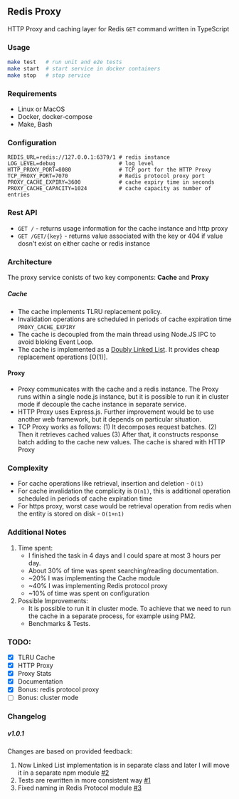 ## Redis Proxy
HTTP Proxy and caching layer for Redis `GET` command written in TypeScript

### Usage
```bash
make test   # run unit and e2e tests
make start  # start service in docker containers
make stop   # stop service
```

### Requirements
- Linux or MacOS
- Docker, docker-compose
- Make, Bash

### Configuration
```
REDIS_URL=redis://127.0.0.1:6379/1 # redis instance
LOG_LEVEL=debug                    # log level
HTTP_PROXY_PORT=8080               # TCP port for the HTTP Proxy
TCP_PROXY_PORT=7070                # Redis protocol proxy port
PROXY_CACHE_EXPIRY=3600            # cache expiry time in seconds
PROXY_CACHE_CAPACITY=1024          # cache capacity as number of entries
```

### Rest API
- `GET /` - returns usage information for the cache instance and http proxy
- `GET /GET/{key}` - returns value associated with the key or 404 if value  dosn't exist on either cache or redis instance


### Architecture
The proxy service conists of two key components: **Cache** and **Proxy**

##### Cache
- The cache implements TLRU replacement policy. 
- Invalidation operations are scheduled in periods of cache expiration time `PROXY_CACHE_EXPIRY`
- The cache is decoupled from the main thread using Node.JS IPC to avoid bloking Event Loop.
- The cache is implemented as a [Doubly Linked List](https://en.wikipedia.org/wiki/Doubly_linked_list). It provides cheap replacement operations [O(1)].

#### Proxy
- Proxy communicates with the cache and a redis instance. The Proxy runs within a single node.js instance, but it is possible to run it in cluster mode if decouple the cache instance in separate service.
- HTTP Proxy uses Express.js. Further improvement would be to use another web framework, but it depends on particular situation.
- TCP Proxy works as follows: (1) It decomposes request batches. (2) Then it retrieves cached values (3) After that, it constructs response batch adding to the cache new values. The cache is shared with HTTP Proxy

### Complexity
- For cache operations like retrieval, insertion and deletion - `O(1)`
- For cache invalidation the complicity is `O(n1)`, this is additional operation scheduled in periods of cache expiration time
- For https proxy, worst case would be retrieval operation from redis when the entity is stored on disk - `O(1+n1)`

### Additional Notes
1. Time spent:
    - I finished the task in 4 days and I could spare at most 3 hours per day.
    - About 30% of time was spent searching/reading documentation. 
    - ~20% I was implementing the Cache module
    - ~40% I was implementing Redis protocol proxy
    - ~10% of time was spent on configuration
2. Possible Improvements:
    - It is possible to run it in cluster mode. To achieve that we need to run the cache in a separate process, for example using PM2.
    - Benchmarks & Tests.

### TODO:
- [X] TLRU Cache
- [X] HTTP Proxy
- [X] Proxy Stats
- [X] Documentation
- [X] Bonus: redis protocol proxy
- [ ] Bonus: cluster mode 

### Changelog

##### v1.0.1
Changes are based on provided feedback:
1. Now Linked List implementation is in separate class and later I will move it in a separate npm module [#2](https://github.com/nesterow/redis_proxy/issues/2)
2. Tests are rewritten in more consistent way [#1](https://github.com/nesterow/redis_proxy/issues/1)
3. Fixed naming in Redis Protocol module  [#3](https://github.com/nesterow/redis_proxy/issues/3)

